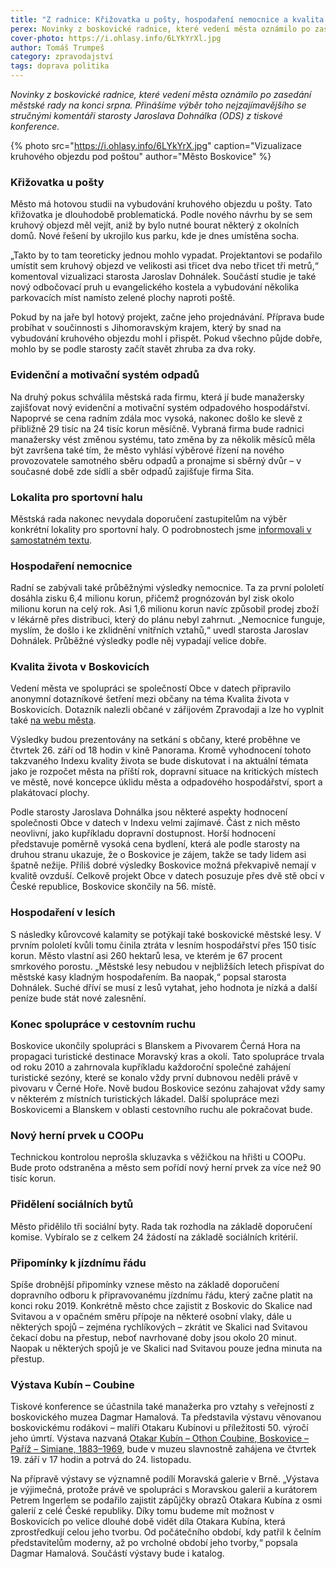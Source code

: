 ```yaml
---
title: "Z radnice: Křižovatka u pošty, hospodaření nemocnice a kvalita života v Boskovicích"
perex: Novinky z boskovické radnice, které vedení města oznámilo po zasedání městské rady na konci srpna.
cover-photo: https://i.ohlasy.info/6LYkYrXl.jpg
author: Tomáš Trumpeš
category: zpravodajství
tags: doprava politika
---
```


*Novinky z boskovické radnice, které vedení města oznámilo po zasedání městské rady na konci srpna. Přinášíme výběr toho nejzajímavějšího se stručnými komentáři starosty Jaroslava Dohnálka (ODS) z tiskové konference.*

{% photo src="https://i.ohlasy.info/6LYkYrX.jpg" caption="Vizualizace kruhového objezdu pod poštou" author="Město Boskovice" %}

### Křižovatka u pošty

Město má hotovou studii na vybudování kruhového objezdu u pošty. Tato křižovatka je dlouhodobě problematická. Podle nového návrhu by se sem kruhový objezd měl vejít, aniž by bylo nutné bourat některý z okolních domů. Nové řešení by ukrojilo kus parku, kde je dnes umístěna socha.

„Takto by to tam teoreticky jednou mohlo vypadat. Projektantovi se podařilo umístit sem kruhový objezd ve velikosti asi třicet dva nebo třicet tři metrů,“ komentoval vizualizaci starosta Jaroslav Dohnálek. Součástí studie je také nový odbočovací pruh u evangelického kostela a vybudování několika parkovacích míst namísto zelené plochy naproti poště.

Pokud by na jaře byl hotový projekt, začne jeho projednávání. Příprava bude probíhat v součinnosti s Jihomoravským krajem, který by snad na vybudování kruhového objezdu mohl i přispět. Pokud všechno půjde dobře, mohlo by se podle starosty začít stavět zhruba za dva roky.

### Evidenční a motivační systém odpadů

Na druhý pokus schválila městská rada firmu, která jí bude manažersky zajišťovat nový evidenční a motivační systém odpadového hospodářství. Napoprvé se cena radním zdála moc vysoká, nakonec došlo ke slevě z přibližně 29 tisíc na 24 tisíc korun měsíčně. Vybraná firma bude radnici manažersky vést změnou systému, tato změna by za několik měsíců měla být završena také tím, že město vyhlásí výběrové řízení na nového provozovatele samotného sběru odpadů a pronajme si sběrný dvůr – v současné době zde sídlí a sběr odpadů zajišťuje firma Sita.

### Lokalita pro sportovní halu

Městská rada nakonec nevydala doporučení zastupitelům na výběr konkrétní lokality pro sportovní haly. O podrobnostech jsme [informovali v samostatném textu](https://ohlasy.info/clanky/2019/08/rada-nerozhodla.html).

### Hospodaření nemocnice

Radní se zabývali také průběžnými výsledky nemocnice. Ta za první pololetí dosáhla zisku 6,4 milionu korun, přičemž prognózován byl zisk okolo milionu korun na celý rok. Asi 1,6 milionu korun navíc způsobil prodej zboží v lékárně přes distribuci, který do plánu nebyl zahrnut. „Nemocnice funguje, myslím, že došlo i ke zklidnění vnitřních vztahů,“ uvedl starosta Jaroslav Dohnálek. Průběžné výsledky podle něj vypadají velice dobře.

### Kvalita života v Boskovicích

Vedení města ve spolupráci se společností Obce v datech připravilo anonymní dotazníkové šetření mezi občany na téma Kvalita života v Boskovicích. Dotazník nalezli občané v zářijovém Zpravodaji a lze ho vyplnit také [na webu města](https://boskovice.cz/anketa-pro-obcany-jak-se-vam-zije-v-boskovicich/d-36796).

Výsledky budou prezentovány na setkání s občany, které proběhne ve čtvrtek 26. září od 18 hodin v kině Panorama. Kromě vyhodnocení tohoto takzvaného Indexu kvality života se bude diskutovat i na aktuální témata jako je rozpočet města na příští rok, dopravní situace na kritických místech ve městě, nové koncepce úklidu města a odpadového hospodářství, sport a plakátovací plochy.

Podle starosty Jaroslava Dohnálka jsou některé aspekty hodnocení společnosti Obce v datech v Indexu velmi zajímavé. Část z nich město neovlivní, jako kupříkladu dopravní dostupnost. Horší hodnocení představuje poměrně vysoká cena bydlení, která ale podle starosty na druhou stranu ukazuje, že o Boskovice je zájem, takže se tady lidem asi špatně nežije. Příliš dobré výsledky Boskovice možná překvapivě nemají v kvalitě ovzduší. Celkově projekt Obce v datech posuzuje přes dvě stě obcí v České republice, Boskovice skončily na 56. místě.

### Hospodaření v lesích

S následky kůrovcové kalamity se potýkají také boskovické městské lesy. V prvním pololetí kvůli tomu činila ztráta v lesním hospodářství přes 150 tisíc korun. Město vlastní asi 260 hektarů lesa, ve kterém je 67 procent smrkového porostu. „Městské lesy nebudou v nejbližších letech přispívat do městské kasy kladným hospodařením. Ba naopak,“ popsal starosta Dohnálek. Suché dříví se musí z lesů vytahat, jeho hodnota je nízká a další peníze bude stát nové zalesnění.

### Konec spolupráce v cestovním ruchu

Boskovice ukončily spolupráci s Blanskem a Pivovarem Černá Hora na propagaci turistické destinace Moravský kras a okolí. Tato spolupráce trvala od roku 2010 a zahrnovala kupříkladu každoroční společné zahájení turistické sezóny, které se konalo vždy první dubnovou neděli právě v pivovaru v Černé Hoře. Nově budou Boskovice sezónu zahajovat vždy samy v některém z místních turistických lákadel. Další spolupráce mezi Boskovicemi a Blanskem v oblasti cestovního ruchu ale pokračovat bude.

### Nový herní prvek u COOPu

Technickou kontrolou neprošla skluzavka s věžičkou na hřišti u COOPu. Bude proto odstraněna a město sem pořídí nový herní prvek za více než 90 tisíc korun.

### Přidělení sociálních bytů

Město přidělilo tři sociální byty. Rada tak rozhodla na základě doporučení komise. Vybíralo se z celkem 24 žádostí na základě sociálních kritérií.

### Připomínky k jízdnímu řádu

Spíše drobnější připomínky vznese město na základě doporučení dopravního odboru k připravovanému jízdnímu řádu, který začne platit na konci roku 2019. Konkrétně město chce zajistit z Boskovic do Skalice nad Svitavou a v opačném směru přípoje na některé osobní vlaky, dále u některých spojů – zejména rychlíkových – zkrátit ve Skalici nad Svitavou čekací dobu na přestup, neboť navrhované doby jsou okolo 20 minut. Naopak u některých spojů je ve Skalici nad Svitavou pouze jedna minuta na přestup.

### Výstava Kubín – Coubine

Tiskové konference se účastnila také manažerka pro vztahy s veřejností z boskovického muzea Dagmar Hamalová. Ta představila výstavu věnovanou boskovickému rodákovi – malíři Otakaru Kubínovi u příležitosti 50. výročí jeho úmrtí. Výstava nazvaná [Otakar Kubín – Othon Coubine, Boskovice – Paříž – Simiane, 1883–1969](http://www.muzeum-boskovicka.cz/otakar-kubin-othon-coubine-boskovice-pariz-simiane-1883-1969/a-1266/p1=1098), bude v muzeu slavnostně zahájena ve čtvrtek 19. září v 17 hodin a potrvá do 24. listopadu.

Na přípravě výstavy se významně podílí Moravská galerie v Brně. „Výstava je výjimečná, protože právě ve spolupráci s Moravskou galerií a kurátorem Petrem Ingerlem se podařilo zajistit zápůjčky obrazů Otakara Kubína z osmi galerií z celé České republiky. Díky tomu budeme mít možnost v Boskovicích po velice dlouhé době vidět díla Otakara Kubína, která zprostředkují celou jeho tvorbu. Od počátečního období, kdy patřil k čelním představitelům moderny, až po vrcholné období jeho tvorby,“ popsala Dagmar Hamalová. Součástí výstavy bude i katalog.
